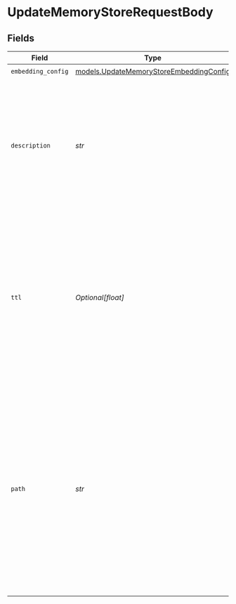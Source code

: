 # UpdateMemoryStoreRequestBody


## Fields

| Field                                                                                                                                                                                                                                           | Type                                                                                                                                                                                                                                            | Required                                                                                                                                                                                                                                        | Description                                                                                                                                                                                                                                     | Example                                                                                                                                                                                                                                         |
| ----------------------------------------------------------------------------------------------------------------------------------------------------------------------------------------------------------------------------------------------- | ----------------------------------------------------------------------------------------------------------------------------------------------------------------------------------------------------------------------------------------------- | ----------------------------------------------------------------------------------------------------------------------------------------------------------------------------------------------------------------------------------------------- | ----------------------------------------------------------------------------------------------------------------------------------------------------------------------------------------------------------------------------------------------- | ----------------------------------------------------------------------------------------------------------------------------------------------------------------------------------------------------------------------------------------------- |
| `embedding_config`                                                                                                                                                                                                                              | [models.UpdateMemoryStoreEmbeddingConfig](../models/updatememorystoreembeddingconfig.md)                                                                                                                                                        | :heavy_check_mark:                                                                                                                                                                                                                              | N/A                                                                                                                                                                                                                                             |                                                                                                                                                                                                                                                 |
| `description`                                                                                                                                                                                                                                   | *str*                                                                                                                                                                                                                                           | :heavy_check_mark:                                                                                                                                                                                                                              | The description of the memory store. Be as precise as possible to help the AI to understand the purpose of the memory store.                                                                                                                    |                                                                                                                                                                                                                                                 |
| `ttl`                                                                                                                                                                                                                                           | *Optional[float]*                                                                                                                                                                                                                               | :heavy_minus_sign:                                                                                                                                                                                                                              | The default time to live of every memory document created within the memory store. Useful to control if the documents in the memory should be store for short or long term.                                                                     |                                                                                                                                                                                                                                                 |
| `path`                                                                                                                                                                                                                                          | *str*                                                                                                                                                                                                                                           | :heavy_check_mark:                                                                                                                                                                                                                              | The path where the entity is stored in the project structure. The first element of the path always represents the project name. Any subsequent path element after the project will be created as a folder in the project if it does not exists. | Default                                                                                                                                                                                                                                         |